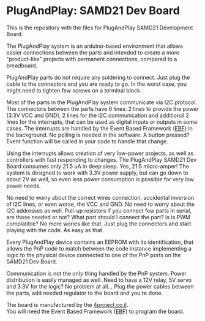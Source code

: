 # PlugAndPlay: SAMD21 Dev Board
This is the repository with the files for PlugAndPlay SAMD21 Development Board.

The PlugAndPlay system is an arduino-based environment that allows easier connections between the parts
and intended to create a more "product-like" projects with permanent connections, compared to a breadboard.

PlugAndPlay parts do not require any soldering to connect. Just plug the cable to the connectors and you are ready to go.
In the worst case, you might need to tighten few screws on a terminal block.

Most of the parts in the PlugAndPlay system communicate via I2C protocol. 
The connectors between the parts have 6 lines: 2 lines to provide the power (3.3V VCC and GND), 2 lines for the I2C communication and additional 2 lines for the interrupts, that can be used as digital inputs or outputs in some cases.
The interrupts are handled by the Event Based Framework ([EBF](https://github.com/4project-co-il/EBF)) in the background. No polling is needed in the software.
A button pressed? Event function will be called in your code to handle that change.

Using the interrupts allows creation of very low-power projects, as well as controllers with fast responding to changes.
The PlugAndPlay SAMD21 Dev Board consumes only 21.5 uA in deep sleep. Yes, 21.5 micro-amper!
The system is designed to work with 3.3V power supply, but can go down to about 2V as well, so even less power consumption is possible for very low power needs.

No need to worry about the correct wires connection, accidental inversion of I2C lines, or even worse, the VCC and GND.
No need to worry about the I2C addresses as well. Pull-up resistors if you connect few parts in serial, are those needed or not?
What port should I connect the part? Is is PWM complatible? No more wories like that.
Just plug the connectors and start playing with the code. As easy as that.

Every PlugAndPlay device contains an EEPROM with its identification, that allows the PnP code to match between the code instance implementing a logic to the physical device connected to one of the PnP ports on the SAMD21 Dev Board.

Communication is not the only thing handled by the PnP system. Power distribution is easily managed as well.
Need to have a 12V relay, 5V servo and 3.3V for the logic? No problem at all...
Plug the power cables between the parts, add needed regulator to the board and you're done.

The board is manufactured by the [4project.co.il](https://www.4project.co.il/).\
You will need the Event Based Framework ([EBF](https://github.com/4project-co-il/EBF)) to program the board.
